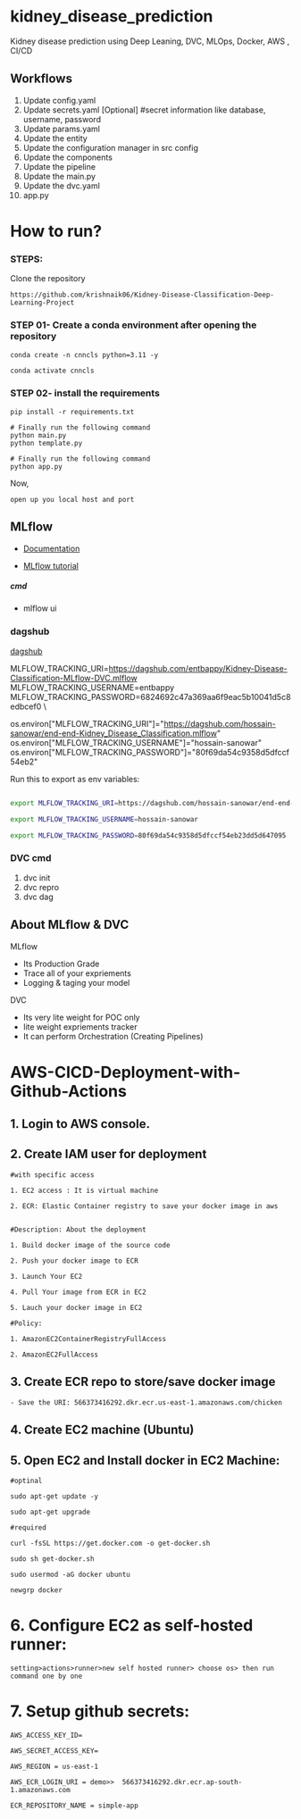 # kidney_disease_prediction
Kidney disease prediction using Deep Leaning, DVC, MLOps, Docker, AWS , CI/CD



## Workflows

1. Update config.yaml
2. Update secrets.yaml [Optional] #secret information like database, username, password
3. Update params.yaml
4. Update the entity
5. Update the configuration manager in src config
6. Update the components
7. Update the pipeline 
8. Update the main.py
9. Update the dvc.yaml
10. app.py

# How to run?
### STEPS:

Clone the repository

```bash/cmd
https://github.com/krishnaik06/Kidney-Disease-Classification-Deep-Learning-Project
```
### STEP 01- Create a conda environment after opening the repository

```bash/cmd
conda create -n cnncls python=3.11 -y
```

```bash
conda activate cnncls
```


### STEP 02- install the requirements
```bash/cmd
pip install -r requirements.txt
```

```bash/cmd
# Finally run the following command
python main.py
python template.py
```

```bash/cmd
# Finally run the following command
python app.py
```



Now,
```bash/cmd
open up you local host and port
```






## MLflow

- [Documentation](https://mlflow.org/docs/latest/index.html)

- [MLflow tutorial](https://youtu.be/qdcHHrsXA48?si=bD5vDS60akNphkem)

##### cmd
- mlflow ui

### dagshub
[dagshub](https://dagshub.com/)

MLFLOW_TRACKING_URI=https://dagshub.com/entbappy/Kidney-Disease-Classification-MLflow-DVC.mlflow \
MLFLOW_TRACKING_USERNAME=entbappy \
MLFLOW_TRACKING_PASSWORD=6824692c47a369aa6f9eac5b10041d5c8edbcef0 \

os.environ["MLFLOW_TRACKING_URI"]="https://dagshub.com/hossain-sanowar/end-end-Kidney_Disease_Classification.mlflow"
os.environ["MLFLOW_TRACKING_USERNAME"]="hossain-sanowar"
os.environ["MLFLOW_TRACKING_PASSWORD"]="80f69da54c9358d5dfccf54eb2"

Run this to export as env variables:

```bash

export MLFLOW_TRACKING_URI=https://dagshub.com/hossain-sanowar/end-end-Kidney_Disease_Classification.mlflow

export MLFLOW_TRACKING_USERNAME=hossain-sanowar

export MLFLOW_TRACKING_PASSWORD=80f69da54c9358d5dfccf54eb23dd5d647095

```


### DVC cmd

1. dvc init
2. dvc repro
3. dvc dag


## About MLflow & DVC

MLflow

 - Its Production Grade
 - Trace all of your expriements
 - Logging & taging your model


DVC 

 - Its very lite weight for POC only
 - lite weight expriements tracker
 - It can perform Orchestration (Creating Pipelines)



# AWS-CICD-Deployment-with-Github-Actions

## 1. Login to AWS console.

## 2. Create IAM user for deployment

	#with specific access

	1. EC2 access : It is virtual machine

	2. ECR: Elastic Container registry to save your docker image in aws


	#Description: About the deployment

	1. Build docker image of the source code

	2. Push your docker image to ECR

	3. Launch Your EC2 

	4. Pull Your image from ECR in EC2

	5. Lauch your docker image in EC2

	#Policy:

	1. AmazonEC2ContainerRegistryFullAccess

	2. AmazonEC2FullAccess

	
## 3. Create ECR repo to store/save docker image
    - Save the URI: 566373416292.dkr.ecr.us-east-1.amazonaws.com/chicken

	
## 4. Create EC2 machine (Ubuntu) 

## 5. Open EC2 and Install docker in EC2 Machine:
	
	
	#optinal

	sudo apt-get update -y

	sudo apt-get upgrade
	
	#required

	curl -fsSL https://get.docker.com -o get-docker.sh

	sudo sh get-docker.sh

	sudo usermod -aG docker ubuntu

	newgrp docker
	
# 6. Configure EC2 as self-hosted runner:
    setting>actions>runner>new self hosted runner> choose os> then run command one by one


# 7. Setup github secrets:

    AWS_ACCESS_KEY_ID=

    AWS_SECRET_ACCESS_KEY=

    AWS_REGION = us-east-1

    AWS_ECR_LOGIN_URI = demo>>  566373416292.dkr.ecr.ap-south-1.amazonaws.com

    ECR_REPOSITORY_NAME = simple-app



